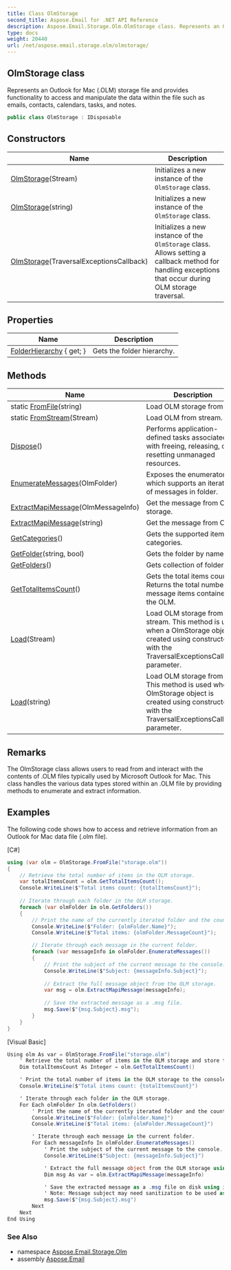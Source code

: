 ```yaml
---
title: Class OlmStorage
second_title: Aspose.Email for .NET API Reference
description: Aspose.Email.Storage.Olm.OlmStorage class. Represents an Outlook for Mac .OLM storage file and provides functionality to access and manipulate the data within the file such as emails contacts calendars tasks and notes
type: docs
weight: 20440
url: /net/aspose.email.storage.olm/olmstorage/
---
```

## OlmStorage class

Represents an Outlook for Mac (.OLM) storage file and provides functionality to access and manipulate the data within the file such as emails, contacts, calendars, tasks, and notes.

```csharp
public class OlmStorage : IDisposable
```

## Constructors

| Name | Description |
| --- | --- |
| [OlmStorage](olmstorage/#constructor_1)(Stream) | Initializes a new instance of the `OlmStorage` class. |
| [OlmStorage](olmstorage/#constructor_2)(string) | Initializes a new instance of the `OlmStorage` class. |
| [OlmStorage](olmstorage/#constructor)(TraversalExceptionsCallback) | Initializes a new instance of the `OlmStorage` class. Allows setting a callback method for handling exceptions that occur during OLM storage traversal. |

## Properties

| Name | Description |
| --- | --- |
| [FolderHierarchy](../../aspose.email.storage.olm/olmstorage/folderhierarchy/) { get; } | Gets the folder hierarchy. |

## Methods

| Name | Description |
| --- | --- |
| static [FromFile](../../aspose.email.storage.olm/olmstorage/fromfile/)(string) | Load OLM storage from file. |
| static [FromStream](../../aspose.email.storage.olm/olmstorage/fromstream/)(Stream) | Load OLM from stream. |
| [Dispose](../../aspose.email.storage.olm/olmstorage/dispose/)() | Performs application-defined tasks associated with freeing, releasing, or resetting unmanaged resources. |
| [EnumerateMessages](../../aspose.email.storage.olm/olmstorage/enumeratemessages/)(OlmFolder) | Exposes the enumerator, which supports an iteration of messages in folder. |
| [ExtractMapiMessage](../../aspose.email.storage.olm/olmstorage/extractmapimessage/#extractmapimessage)(OlmMessageInfo) | Get the message from OLM storage. |
| [ExtractMapiMessage](../../aspose.email.storage.olm/olmstorage/extractmapimessage/#extractmapimessage_1)(string) | Get the message from OLM. |
| [GetCategories](../../aspose.email.storage.olm/olmstorage/getcategories/)() | Gets the supported item categories. |
| [GetFolder](../../aspose.email.storage.olm/olmstorage/getfolder/)(string, bool) | Gets the folder by name. |
| [GetFolders](../../aspose.email.storage.olm/olmstorage/getfolders/)() | Gets collection of folders. |
| [GetTotalItemsCount](../../aspose.email.storage.olm/olmstorage/gettotalitemscount/)() | Gets the total items count. Returns the total number of message items contained in the OLM. |
| [Load](../../aspose.email.storage.olm/olmstorage/load/#load)(Stream) | Load OLM storage from stream. This method is used when a OlmStorage object is created using constructor with the TraversalExceptionsCallback parameter. |
| [Load](../../aspose.email.storage.olm/olmstorage/load/#load_1)(string) | Load OLM storage from file. This method is used when a OlmStorage object is created using constructor with the TraversalExceptionsCallback parameter. |

## Remarks

The OlmStorage class allows users to read from and interact with the contents of .OLM files typically used by Microsoft Outlook for Mac. This class handles the various data types stored within an .OLM file by providing methods to enumerate and extract information.

## Examples

The following code shows how to access and retrieve information from an Outlook for Mac data file (.olm file).

[C#]

```csharp
using (var olm = OlmStorage.FromFile("storage.olm"))
{
    // Retrieve the total number of items in the OLM storage.
    var totalItemsCount = olm.GetTotalItemsCount();
    Console.WriteLine($"Total items count: {totalItemsCount}");
    
    // Iterate through each folder in the OLM storage.
    foreach (var olmFolder in olm.GetFolders())
    {
        // Print the name of the currently iterated folder and the count of messages it contains.
        Console.WriteLine($"Folder: {olmFolder.Name}");
        Console.WriteLine($"Total items: {olmFolder.MessageCount}");

        // Iterate through each message in the current folder.
        foreach (var messageInfo in olmFolder.EnumerateMessages())
        {
            // Print the subject of the current message to the console.
            Console.WriteLine($"Subject: {messageInfo.Subject}");
            
            // Extract the full message object from the OLM storage.
            var msg = olm.ExtractMapiMessage(messageInfo);
            
            // Save the extracted message as a .msg file.
            msg.Save($"{msg.Subject}.msg");
        }
    }
}
```

[Visual Basic]

```csharp
Using olm As var = OlmStorage.FromFile("storage.olm")
    ' Retrieve the total number of items in the OLM storage and store the count in totalItemsCount.
    Dim totalItemsCount As Integer = olm.GetTotalItemsCount()

    ' Print the total number of items in the OLM storage to the console.
    Console.WriteLine($"Total items count: {totalItemsCount}")

    ' Iterate through each folder in the OLM storage.
    For Each olmFolder In olm.GetFolders()
        ' Print the name of the currently iterated folder and the count of messages it contains.
        Console.WriteLine($"Folder: {olmFolder.Name}")
        Console.WriteLine($"Total items: {olmFolder.MessageCount}")

        ' Iterate through each message in the current folder.
        For Each messageInfo In olmFolder.EnumerateMessages()
            ' Print the subject of the current message to the console.
            Console.WriteLine($"Subject: {messageInfo.Subject}")

            ' Extract the full message object from the OLM storage using the information from messageInfo.
            Dim msg As var = olm.ExtractMapiMessage(messageInfo)

            ' Save the extracted message as a .msg file on disk using its subject as the filename.
            ' Note: Message subject may need sanitization to be used as a valid filename.
            msg.Save($"{msg.Subject}.msg")
        Next
    Next
End Using
```

### See Also

* namespace [Aspose.Email.Storage.Olm](../../aspose.email.storage.olm/)
* assembly [Aspose.Email](../../)


